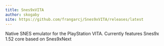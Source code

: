 ```yaml
---
title: Snes9xVITA
author: skogaby
site: https://github.com/frangarcj/Snes9xVITA/releases/latest
---
```

Native SNES emulator for the PlayStation VITA. Currently features Snes9x 1.52 core based on Snes9xNext
